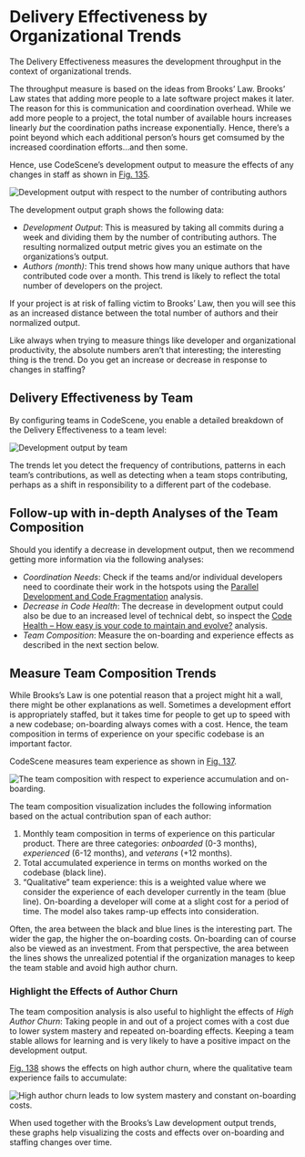 # Delivery Effectiveness by Organizational Trends

The Delivery Effectiveness measures the development throughput in the context of organizational trends.

The throughput measure is based on the ideas from Brooks’ Law.
Brooks’ Law states that adding more people to a late software project makes it later. The reason for this is communication and
coordination overhead. While we add more people to a project, the total number of available hours increases linearly *but* the
coordination paths increase exponentially. Hence, there’s a point beyond which each additional person’s hours get comsumed by
the increased coordination efforts…and then some.

Hence, use CodeScene’s development output to measure the effects of any changes in staff as shown in [Fig. 135](#development-output-velocity).

![Development output with respect to the number of contributing authors](guides/social/development-output-velocity.png)

The development output graph shows the following data:

* *Development Output*: This is measured by taking all commits during a week and dividing them by the number of contributing authors.
  The resulting normalized output metric gives you an estimate on the organizations’s output.
* *Authors (month)*: This trend shows how many unique authors that have contributed code over a month. This trend is likely to reflect the
  total number of developers on the project.

If your project is at risk of falling victim to Brooks’ Law, then you will see this as an increased distance between the total number
of authors and their normalized output.

Like always when trying to measure things like developer and organizational productivity, the absolute numbers aren’t that interesting; the
interesting thing is the trend. Do you get an increase or decrease in response to changes in staffing?

## Delivery Effectiveness by Team

By configuring teams in CodeScene, you enable a detailed breakdown of the Delivery Effectiveness to a team level:

![Development output by team](guides/social/brooks-by-team.png)

The trends let you detect the frequency of contributions, patterns in each team’s contributions, as well as detecting
when a team stops contributing, perhaps as a shift in responsibility to a different part of the codebase.

## Follow-up with in-depth Analyses of the Team Composition

Should you identify a decrease in development output, then we recommend getting more information via the following analyses:

* *Coordination Needs*: Check if the teams and/or individual developers need to coordinate their work in the hotspots using the [Parallel Development and Code Fragmentation](fragmentation.md) analysis.
* *Decrease in Code Health*: The decrease in development output could also be due to an increased level of technical debt, so inspect the [Code Health – How easy is your code to maintain and evolve?](../technical/code-health.md) analysis.
* *Team Composition*: Measure the on-boarding and experience effects as described in the next section below.

## Measure Team Composition Trends

While Brooks’s Law is one potential reason that a project might hit a wall, there might be other explanations as well.
Sometimes a development effort is appropriately staffed, but it takes time for people to get up to speed with a new codebase; on-boarding
always comes with a cost. Hence, the team composition in terms of experience on your specific codebase is an important factor.

CodeScene measures team experience as shown in [Fig. 137](#team-composition).

![The team composition with respect to experience accumulation and on-boarding.](guides/social/team-composition.png)

The team composition visualization includes the following information based on the actual contribution span of each author:

1. Monthly team composition in terms of experience on this particular product. There are three categories: *onboarded* (0-3 months), *experienced* (6-12 months), and *veterans* (+12 months).
2. Total accumulated experience in terms on months worked on the codebase (black line).
3. “Qualitative” team experience: this is a weighted value where we consider the experience of each developer currently in the team (blue line). On-boarding a developer
   will come at a slight cost for a period of time. The model also takes ramp-up effects into consideration.

Often, the area between the black and blue lines is the interesting part. The wider the gap, the higher the on-boarding costs. On-boarding
can of course also be viewed as an investment. From that perspective, the area between the lines shows the unrealized potential if the
organization manages to keep the team stable and avoid high author churn.

### Highlight the Effects of Author Churn

The team composition analysis is also useful to highlight the effects of *High Author Churn*: Taking people in and out of a project
comes with a cost due to lower system mastery and repeated on-boarding effects. Keeping a team stable allows for learning and is
very likely to have a positive impact on the development output.

[Fig. 138](#team-author-churn) shows the effects on high author churn, where the qualitative team experience fails to accumulate:

![High author churn leads to low system mastery and constant on-boarding costs.](guides/social/team-author-churn.png)

When used together with the Brooks’s Law development output trends, these graphs help visualizing the costs and effects over on-boarding
and staffing changes over time.
